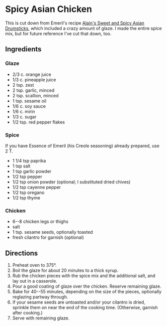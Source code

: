 # Spicy Asian Chicken

This is cut down from Emeril's recipe [Alain's Sweet and Spicy Asian Drumsticks](http://www.foodnetwork.com/recipes/emeril-lagasse/alains-sweet-and-spicy-asian-drumsticks-recipe.html), which included a crazy amount of glaze.  I made the entire spice mix, but for future reference I've cut that down, too.

## Ingredients

### Glaze

* 2/3 c. orange juice
* 1/3 c. pineapple juice
* 2 tsp. zest
* 2 tsp. garlic, minced
* 2 tsp. scallion, minced
* 1 tsp. sesame oil
* 1/6 c. soy sauce
* 1/6 c. mirin
* 1/3 c. sugar
* 1/2 tsp. red pepper flakes

### Spice

If you have Essence of Emeril (his Creole seasoning) already prepared, use 2 T.

* 1 1/4 tsp paprika
* 1 tsp salt
* 1 tsp garlic powder
* 1/2 tsp pepper
* 1/2 tsp onion powder (optional; I substituted dried chives)
* 1/2 tsp cayenne pepper
* 1/2 tsp oregano
* 1/2 tsp thyme

### Chicken

* 6--8 chicken legs or thighs
* salt
* 1 tsp. sesame seeds, optionally toasted
* fresh cilantro for garnish (optional)

## Directions

1. Preheat oven to 375°.
2. Boil the glaze for about 20 minutes to a thick syrup.
3. Rub the chicken pieces with the spice mix and the additional salt, and lay out in a casserole.
4. Pour a good coating of glaze over the chicken.  Reserve remaining glaze.
5. Bake for 40--55 minutes, depending on the size of the pieces, optionally reglazing partway through.
6. If your sesame seeds are untoasted and/or your cilantro is dried, sprinkle them on near the end of the cooking time.  (Otherwise, garnish after cooking.)
7. Serve with remaining glaze.

